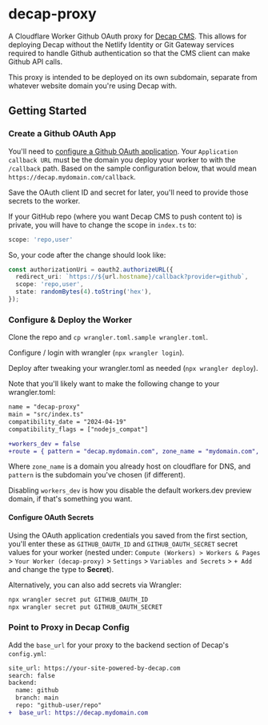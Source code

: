 # decap-proxy

A Cloudflare Worker Github OAuth proxy for [Decap CMS](https://github.com/decaporg/decap-cms). This allows for deploying Decap without the Netlify Identity or Git Gateway services required to handle Github authentication so that the CMS client can make Github API calls.

This proxy is intended to be deployed on its own subdomain, separate from whatever website domain you're using Decap with.

## Getting Started

### Create a Github OAuth App

You'll need to [configure a Github OAuth application](https://github.com/settings/applications/new). Your `Application callback URL` must be the domain you deploy your worker to with the `/callback` path. Based on the sample configuration below, that would mean `https://decap.mydomain.com/callback`.

Save the OAuth client ID and secret for later, you'll need to provide those secrets to the worker.

If your GitHub repo (where you want Decap CMS to push content to) is private, you will have to change the scope in `index.ts` to:
```typescript
scope: 'repo,user'
```
So, your code after the change should look like:
```typescript
const authorizationUri = oauth2.authorizeURL({
  redirect_uri: `https://${url.hostname}/callback?provider=github`,
  scope: 'repo,user',
  state: randomBytes(4).toString('hex'),
});
```

### Configure & Deploy the Worker

Clone the repo and `cp wrangler.toml.sample wrangler.toml`.

Configure / login with wrangler (`npx wrangler login`).

Deploy after tweaking your wrangler.toml as needed (`npx wrangler deploy`).

Note that you'll likely want to make the following change to your wrangler.toml:

```diff
name = "decap-proxy"
main = "src/index.ts"
compatibility_date = "2024-04-19"
compatibility_flags = ["nodejs_compat"]

+workers_dev = false
+route = { pattern = "decap.mydomain.com", zone_name = "mydomain.com", custom_domain = true }
```

Where `zone_name` is a domain you already host on cloudflare for DNS, and `pattern` is the subdomain you've chosen (if different).

Disabling `workers_dev` is how you disable the default workers.dev preview domain, if that's something you want.

#### Configure OAuth Secrets

Using the OAuth application credentials you saved from the first section, you'll enter these as `GITHUB_OAUTH_ID` and `GITHUB_OAUTH_SECRET` secret values for your worker (nested under: `Compute (Workers) > Workers & Pages` > `Your Worker (decap-proxy)` > `Settings` > `Variables and Secrets` > `+ Add` and change the type to **Secret**).

Alternatively, you can also add secrets via Wrangler:

```bash
npx wrangler secret put GITHUB_OAUTH_ID
npx wrangler secret put GITHUB_OAUTH_SECRET
```

### Point to Proxy in Decap Config

Add the `base_url` for your proxy to the backend section of Decap's `config.yml`:

```diff
site_url: https://your-site-powered-by-decap.com
search: false
backend:
  name: github
  branch: main
  repo: "github-user/repo"
+  base_url: https://decap.mydomain.com
```
